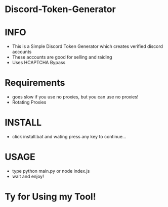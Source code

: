 # Discord-Token-Generator

# INFO
- This is a Simple Discord Token Generator which creates verified discord accounts 
- These accounts are good for selling and raiding
- Uses HCAPTCHA Bypass

# Requirements 
- goes slow if you use no proxies, but you can use no proxies!
- Rotating Proxies

# INSTALL
- click install.bat and wating press any key to continue...

# USAGE
- type python main.py or node index.js
- wait and enjoy!

# Ty for Using my Tool!
